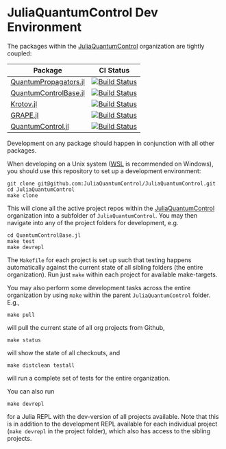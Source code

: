 # JuliaQuantumControl Dev Environment

The packages within the [JuliaQuantumControl][] organization are tightly coupled:

| Package | CI Status |
| --- | --- |
|[QuantumPropagators.jl](https://github.com/JuliaQuantumControl/QuantumPropagators.jl) | [![Build Status](https://github.com/JuliaQuantumControl/QuantumPropagators.jl/workflows/CI/badge.svg)](https://github.com/JuliaQuantumControl/QuantumPropagators.jl/actions) |
|[QuantumControlBase.jl](https://github.com/JuliaQuantumControl/QuantumControlBase.jl) | [![Build Status](https://github.com/JuliaQuantumControl/QuantumControlBase.jl/workflows/CI/badge.svg)](https://github.com/JuliaQuantumControl/QuantumControlBase.jl/actions) |
|[Krotov.jl](https://github.com/JuliaQuantumControl/Krotov.jl) | [![Build Status](https://github.com/JuliaQuantumControl/Krotov.jl/workflows/CI/badge.svg)](https://github.com/JuliaQuantumControl/Krotov.jl/actions) |
|[GRAPE.jl](https://github.com/JuliaQuantumControl/GRAPE.jl) | [![Build Status](https://github.com/JuliaQuantumControl/GRAPE.jl/workflows/CI/badge.svg)](https://github.com/JuliaQuantumControl/GRAPE.jl/actions) |
|[QuantumControl.jl](https://github.com/JuliaQuantumControl/QuantumControl.jl) | [![Build Status](https://github.com/JuliaQuantumControl/QuantumControl.jl/workflows/CI/badge.svg)](https://github.com/JuliaQuantumControl/QuantumControl.jl/actions) |

Development on any package should happen in conjunction with all other packages.

When developing on a Unix system ([WSL](https://docs.microsoft.com/en-us/windows/wsl/) is recommended on Windows), you should use this repository to set up a development environment:

```
git clone git@github.com:JuliaQuantumControl/JuliaQuantumControl.git
cd JuliaQuantumControl
make clone
```

This will clone all the active project repos within the [JuliaQuantumControl][] organization into a subfolder of `JuliaQuantumControl`. You may then navigate into any of the project folders for development, e.g.

```
cd QuantumControlBase.jl
make test
make devrepl
```

The `Makefile` for each project is set up such that testing happens automatically against the current state of all sibling folders (the entire organization). Run just `make` within each project for available make-targets.

You may also perform some development tasks across the entire organization by using `make` within the parent `JuliaQuantumControl` folder. E.g.,

```
make pull
```

will pull the current state of all org projects from Github,

```
make status
```

will show the state of all checkouts, and

```
make distclean testall
```

will run a complete set of tests for the entire organization.

You can also run

```
make devrepl
```

for a Julia REPL with the dev-version of all projects available. Note that this is in addition to the development REPL available for each individual project (`make devrepl` in the project folder), which also has access to the sibling projects.

[JuliaQuantumControl]: https://github.com/JuliaQuantumControl
